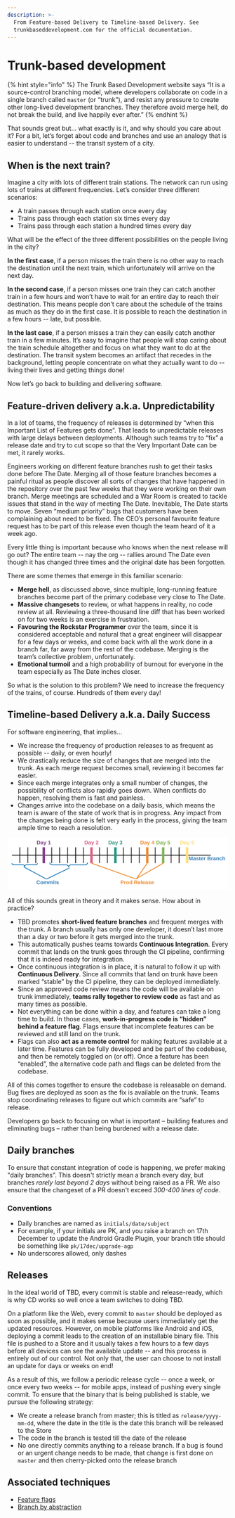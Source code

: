 ```yaml
---
description: >-
  From Feature-based Delivery to Timeline-based Delivery. See
  trunkbaseddevelopment.com for the official documentation.
---
```


# Trunk-based development

{% hint style="info" %}
The Trunk Based Development website says “It is a source-control branching model, where developers collaborate on code in a single branch called `master` \(or “trunk”\), and resist any pressure to create other long-lived development branches. They therefore avoid merge hell, do not break the build, and live happily ever after.”
{% endhint %}

That sounds great but... what exactly is it, and why should you care about it? For a bit, let’s forget about code and branches and use an analogy that is easier to understand -- the transit system of a city.

## When is the next train?

Imagine a city with lots of different train stations. The network can run using lots of trains at different frequencies. Let’s consider three different scenarios:

* A train passes through each station once every day
* Trains pass through each station six times every day
* Trains pass through each station a hundred times every day

What will be the effect of the three different possibilities on the people living in the city?

**In the first case**, if a person misses the train there is no other way to reach the destination until the next train, which unfortunately will arrive on the next day.

**In the second case**, if a person misses one train they can catch another train in a few hours and won’t have to wait for an entire day to reach their destination. This means people don’t care about the schedule of the trains as much as they do in the first case. It is possible to reach the destination in a few hours -- late, but possible.

**In the last case**, if a person misses a train they can easily catch another train in a few minutes. It’s easy to imagine that people will stop caring about the train schedule altogether and focus on what they want to do at the destination. The transit system becomes an artifact that recedes in the background, letting people concentrate on what they actually want to do -- living their lives and getting things done!

Now let’s go back to building and delivering software.

## Feature-driven delivery a.k.a. Unpredictability

In a lot of teams, the frequency of releases is determined by “when this Important List of Features gets done”. That leads to unpredictable releases with large delays between deployments. Although such teams try to “fix” a release date and try to cut scope so that the Very Important Date can be met, it rarely works.

Engineers working on different feature branches rush to get their tasks done before The Date. Merging all of those feature branches becomes a painful ritual as people discover all sorts of changes that have happened in the repository over the past few weeks that they were working on their own branch. Merge meetings are scheduled and a War Room is created to tackle issues that stand in the way of meeting The Date. Inevitable, The Date starts to move. Seven “medium priority” bugs that customers have been complaining about need to be fixed. The CEO’s personal favourite feature request has to be part of this release even though the team heard of it a week ago.

Every little thing is important because who knows when the next release will go out? The entire team -- nay the org -- rallies around The Date even though it has changed three times and the original date has been forgotten.

There are some themes that emerge in this familiar scenario:

* **Merge hell**, as discussed above, since multiple, long-running feature branches become part of the primary codebase very close to The Date. 
* **Massive changesets** to review, or what happens in reality, no code review at all. Reviewing a three-thousand line diff that has been worked on for two weeks is an exercise in frustration. 
* **Favouring the Rockstar Programmer** over the team, since it is considered acceptable and natural that a great engineer will disappear for a few days or weeks, and come back with all the work done in a branch far, far away from the rest of the codebase. Merging is the team’s collective problem, unfortunately. 
* **Emotional turmoil** and a high probability of burnout for everyone in the team especially as The Date inches closer. 

So what is the solution to this problem? We need to increase the frequency of the trains, of course. Hundreds of them every day!

## Timeline-based Delivery a.k.a. Daily Success

For software engineering, that implies…

* We increase the frequency of production releases to as frequent as possible -- daily, or even hourly! 
* We drastically reduce the size of changes that are merged into the trunk. As each merge request becomes small, reviewing it becomes far easier. 
* Since each merge integrates only a small number of changes, the possibility of conflicts also rapidly goes down. When conflicts do happen, resolving them is fast and painless. 
* Changes arrive into the codebase on a daily basis, which means the team is aware of the state of work that is in progress. Any impact from the changes being done is felt very early in the process, giving the team ample time to reach a resolution.

![Commit Timeline in TBD](../.gitbook/assets/tbd-commits.png)

All of this sounds great in theory and it makes sense. How about in practice?

* TBD promotes **short-lived feature branches** and frequent merges with the trunk. A branch usually has only one developer, it doesn’t last more than a day or two before it gets merged into the trunk.
* This automatically pushes teams towards **Continuous Integration**. Every commit that lands on the trunk goes through the CI pipeline, confirming that it is indeed ready for integration. 
* Once continuous integration is in place, it is natural to follow it up with **Continuous Delivery**. Since all commits that land on trunk have been marked “stable” by the CI pipeline, they can be deployed immediately. 
* Since an approved code review means the code will be available on trunk immediately, **teams rally together to review code** as fast and as many times as possible. 
* Not everything can be done within a day, and features can take a long time to build. In those cases, **work-in-progress code is “hidden” behind a feature flag**. Flags ensure that incomplete features can be reviewed and still land on the trunk.
* Flags can also **act as a remote control** for making features available at a later time. Features can be fully developed and be part of the codebase, and then be remotely toggled on \(or off\). Once a feature has been “enabled”, the alternative code path and flags can be deleted from the codebase. 

All of this comes together to ensure the codebase is releasable on demand. Bug fixes are deployed as soon as the fix is available on the trunk. Teams stop coordinating releases to figure out which commits are “safe” to release.

Developers go back to focusing on what is important – building features and eliminating bugs – rather than being burdened with a release date.

## Daily branches

To ensure that constant integration of code is happening, we prefer making "daily branches". This doesn't strictly mean a branch every day, but branches _rarely last beyond 2 days_ without being raised as a PR. We also ensure that the changeset of a PR doesn't exceed _300-400 lines of code_.

### Conventions

* Daily branches are named as `initials/date/subject`
* For example, if your initials are PK, and you raise a branch on 17th December to update the Android Gradle Plugin, your branch title should be something like `pk/17dec/upgrade-agp`
* No underscores allowed, only dashes

## Releases

In the ideal world of TBD, every commit is stable and release-ready, which is why CD works so well once a team switches to doing TBD.

On a platform like the Web, every commit to `master` should be deployed as soon as possible, and it makes sense because users immediately get the updated resources. However, on mobile platforms like Android and iOS, deploying a commit leads to the creation of an installable binary file. This file is pushed to a Store and it usually takes a few hours to a few days before all devices can see the available update -- and this process is entirely out of our control. Not only that, the user can choose to not install an update for days or weeks on end!

As a result of this, we follow a periodic release cycle -- once a week, or once every two weeks -- for mobile apps, instead of pushing every single commit. To ensure that the binary that is being published is stable, we pursue the following strategy:

* We create a release branch from master; this is titled as `release/yyyy-mm-dd`, where the date in the title is the date this branch will be released to the Store
* The code in the branch is tested till the date of the release
* No one directly commits anything to a release branch. If a bug is found or an urgent change needs to be made, that change is first done on `master` and then cherry-picked onto the release branch

## Associated techniques

* [Feature flags](https://trunkbaseddevelopment.com/feature-flags/)
* [Branch by abstraction](https://trunkbaseddevelopment.com/branch-by-abstraction/)

